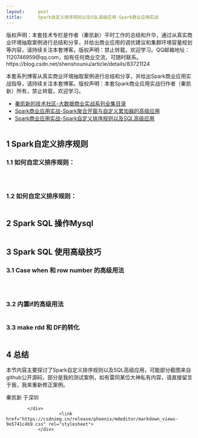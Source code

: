 ```yaml
---
layout:     post
title:      Spark自定义排序规则以及SQL高级应用-Spark商业应用实战
---
```

<div id="article_content" class="article_content clearfix csdn-tracking-statistics" data-pid="blog" data-mod="popu_307" data-dsm="post">
								<div class="article-copyright">
					版权声明：本套技术专栏是作者（秦凯新）平时工作的总结和升华，通过从真实商业环境抽取案例进行总结和分享，并给出商业应用的调优建议和集群环境容量规划等内容，请持续关注本套博客。版权声明：禁止转载，欢迎学习。QQ邮箱地址：1120746959@qq.com，如有任何商业交流，可随时联系。					https://blog.csdn.net/shenshouniu/article/details/83721124				</div>
								            <div id="content_views" class="markdown_views prism-atom-one-dark">
							<!-- flowchart 箭头图标 勿删 -->
							<svg xmlns="http://www.w3.org/2000/svg" style="display: none;"><path stroke-linecap="round" d="M5,0 0,2.5 5,5z" id="raphael-marker-block" style="-webkit-tap-highlight-color: rgba(0, 0, 0, 0);"></path></svg>
							<p>本套系列博客从真实商业环境抽取案例进行总结和分享，并给出Spark商业应用实战指导，请持续关注本套博客。版权声明：本套Spark商业应用实战归作者（秦凯新）所有，禁止转载，欢迎学习。</p>
<ul>
<li><a href="https://juejin.im/post/5bded9d9e51d45053b5c73b4" rel="nofollow">秦凯新的技术社区-大数据商业实战系列全集目录  </a></li>
<li><a href="https://juejin.im/post/5bded7bf518825171425a23d" rel="nofollow">Spark商业应用实战-Spark聚合开窗与自定义累加器的高级应用 </a></li>
<li><a href="https://juejin.im/post/5bdef3dd51882516df02fdc4" rel="nofollow">Spark商业应用实战-Spark自定义排序规则以及SQL高级应用 </a></li>
</ul>
<p><img src="https://user-gold-cdn.xitu.io/2018/11/4/166df035d09fc117?w=683&amp;h=268&amp;f=png&amp;s=18898" alt=""></p>
<h2><a id="1_Spark_8"></a>1 Spark自定义排序规则</h2>
<h3><a id="11__9"></a>1.1 如何自定义排序规则：</h3>
<p><img src="https://user-gold-cdn.xitu.io/2018/11/4/166def43037e01b8?w=1079&amp;h=385&amp;f=png&amp;s=75544" alt=""></p>
<p><img src="https://user-gold-cdn.xitu.io/2018/11/4/166def493a18a657?w=1069&amp;h=405&amp;f=png&amp;s=127203" alt=""></p>
<p><img src="https://user-gold-cdn.xitu.io/2018/11/4/166def5710f4ae72?w=1073&amp;h=373&amp;f=png&amp;s=211895" alt=""></p>
<h3><a id="12__18"></a>1.2 如何自定义排序规则：</h3>
<p><img src="https://user-gold-cdn.xitu.io/2018/11/4/166def739109d3ba?w=1072&amp;h=168&amp;f=png&amp;s=79490" alt=""></p>
<h2><a id="2_Spark_SQL_Mysql_24"></a>2 Spark SQL 操作Mysql</h2>
<p><img src="https://user-gold-cdn.xitu.io/2018/11/4/166def8cbf239741?w=1080&amp;h=299&amp;f=png&amp;s=135819" alt=""></p>
<h2><a id="3_Spark_SQL__28"></a>3 Spark SQL 使用高级技巧</h2>
<h3><a id="31_Case_when__row_number__30"></a>3.1 Case when 和 row number 的高级用法</h3>
<p><img src="https://user-gold-cdn.xitu.io/2018/11/4/166defa5f7688cb9?w=885&amp;h=357&amp;f=png&amp;s=105427" alt=""></p>
<p><img src="https://user-gold-cdn.xitu.io/2018/11/4/166defb81c4ed918?w=1022&amp;h=453&amp;f=png&amp;s=107193" alt=""></p>
<p><img src="https://user-gold-cdn.xitu.io/2018/11/4/166defc60c08e235?w=979&amp;h=469&amp;f=png&amp;s=85189" alt=""></p>
<h3><a id="32_if_41"></a>3.2 内置if的高级用法</h3>
<p><img src="https://user-gold-cdn.xitu.io/2018/11/4/166defddc54d0e9d?w=1021&amp;h=492&amp;f=png&amp;s=113167" alt=""></p>
<h3><a id="33_make_rdd__DF_45"></a>3.3 make rdd 和 DF的转化</h3>
<p><img src="https://user-gold-cdn.xitu.io/2018/11/4/166deff3092cf5c9?w=1018&amp;h=136&amp;f=png&amp;s=71993" alt=""></p>
<h2><a id="4__50"></a>4 总结</h2>
<p>本节内容主要探讨了Spark自定义排序规则以及SQL高级应用，可能部分截图来自github公开源码，部分是我的测试案例，如有雷同某位大神私有内容，请直接留言于我，我来重新修正案例。</p>
<p>秦凯新 于深圳</p>

            </div>
						<link href="https://csdnimg.cn/release/phoenix/mdeditor/markdown_views-9e5741c4b9.css" rel="stylesheet">
                </div>